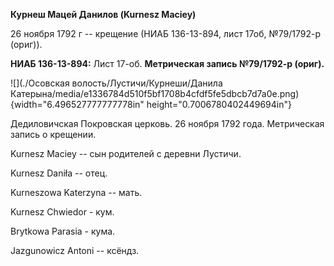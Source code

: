 **Курнеш Мацей Данилов (Kurnesz Maciey)**

26 ноября 1792 г -- крещение (НИАБ 136-13-894, лист 17об, №79/1792-р
(ориг)).

**НИАБ 136-13-894:** Лист 17-об. **Метрическая запись №79/1792-р
(ориг).**

![](./Осовская волость/Лустичи/Курнеши/Данила Катерына/media/e1336784d510f5bf1708b4cfdf5fe5dbcb7d7a0e.png){width="6.496527777777778in"
height="0.7006780402449694in"}

Дедиловичская Покровская церковь. 26 ноября 1792 года. Метрическая
запись о крещении.

Kurnesz Maciey -- сын родителей с деревни Лустичи.

Kurnesz Daniła -- отец.

Kurneszowa Katerzyna -- мать.

Kurnesz Chwiedor - кум.

Brytkowa Parasia - кума.

Jazgunowicz Antoni -- ксёндз.
